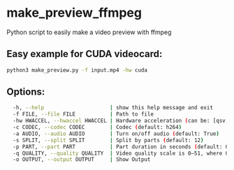 # make_preview_ffmpeg
Python script to easily make a video preview with ffmpeg

## Easy example for CUDA videocard:
```bash
python3 make_preview.py -f input.mp4 -hw cuda
```

## Options:
```bash
  -h, --help                     | show this help message and exit
  -f FILE, --file FILE           | Path to file
  -hw HWACCEL, --hwaccel HWACCEL | Hardware acceleration (can be: [qsv, cuda])
  -c CODEC, --codec CODEC        | Codec (default: h264)
  -a AUDIO, --audio AUDIO        | Turn on/off audio (default: True)
  -s SPLIT, --split SPLIT        | Split by parts (default: 12)
  -p PART, --part PART           | Part duration in seconds (default: 0.766)
  -q QUALITY, --quality QUALITY  | Video quality scale is 0–51, where 0 is lossless, 51 is worst quality possible (default: 23)
  -o OUTPUT, --output OUTPUT     | Show Output
```
